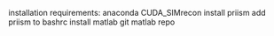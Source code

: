 installation requirements:
anaconda
CUDA_SIMrecon
install priism
add priism to bashrc
install matlab
git matlab repo
